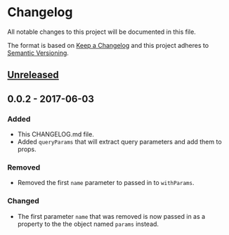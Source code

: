 # Changelog
All notable changes to this project will be documented in this file.

The format is based on [Keep a Changelog](http://keepachangelog.com/en/1.0.0/)
and this project adheres to [Semantic Versioning](http://semver.org/spec/v2.0.0.html).

## [Unreleased]

## 0.0.2 - 2017-06-03
### Added
- This CHANGELOG.md file.
- Added `queryParams` that will extract query parameters and add them to props.

### Removed
- Removed the first `name` parameter to passed in to `withParams`.

### Changed
- The first parameter `name` that was removed is now passed in as a property to the
the object named `params` instead.

[Unreleased]: https://github.com/beanloop/react-with-params/compare/v0.0.2...HEAD
[0.0.2]: https://github.com/beanloop/react-with-params/compare/v0.0.1...v0.0.2

